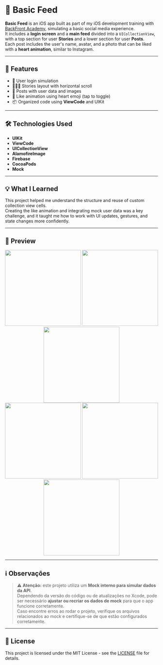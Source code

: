 # 📱 Basic Feed

**Basic Feed** is an iOS app built as part of my iOS development training with [BackFront Academy](https://backfront.academy), simulating a basic social media experience.  
It includes a **login screen** and a **main feed** divided into a `UICollectionView`, with a top section for user **Stories** and a lower section for user **Posts**.  
Each post includes the user's name, avatar, and a photo that can be liked with a **heart animation**, similar to Instagram.

---

## 🚀 Features

- 🔐 User login simulation  
- 🧑‍🤝‍🧑 Stories layout with horizontal scroll  
- 📸 Posts with user data and images  
- 💓 Like animation using heart emoji (tap to toggle)  
- 📦 Organized code using **ViewCode** and UIKit  

---

## 🛠️ Technologies Used

- **UIKit**  
- **ViewCode**  
- **UICollectionView**  
- **AlamofireImage**  
- **Firebase**  
- **CocoaPods**  
- **Mock**

---

## 💡 What I Learned

This project helped me understand the structure and reuse of custom collection view cells.  
Creating the like animation and integrating mock user data was a key challenge, and it taught me how to work with UI updates, gestures, and state changes more confidently.

---

## 🎥 Preview

<div align="center">
  <img src="https://github.com/user-attachments/assets/d2185619-b062-4769-b20b-53c3ca06dced" width="250" />
  <img src="https://github.com/user-attachments/assets/6a3482e9-cd06-4179-bada-76bc330c2777" width="250" />
  <img src="https://github.com/user-attachments/assets/7352bcca-43d4-4b8d-a94c-1a4a3315ab58" width="250" />
  <br/>
  <img src="https://github.com/user-attachments/assets/7ce2c7cf-3a51-4c3e-825c-269d35a8ee00" width="250" />
  <img src="https://github.com/user-attachments/assets/95dc6677-2476-4429-9196-3a84fb383629" width="250" />
  <img src="https://github.com/user-attachments/assets/348c172d-8d8e-42a7-ae29-4314a44ac431" width="250" />
</div>

---

## ℹ️ Observações

> ⚠️ **Atenção:** este projeto utiliza um **Mock interno para simular dados da API**.  
> Dependendo da versão do código ou de atualizações no Xcode, pode ser necessário **ajustar ou recriar os dados de mock** para que o app funcione corretamente.  
> Caso encontre erros ao rodar o projeto, verifique os arquivos relacionados ao mock e certifique-se de que estão configurados corretamente.

---

## 📝 License

This project is licensed under the MIT License - see the [LICENSE](LICENSE) file for details.
